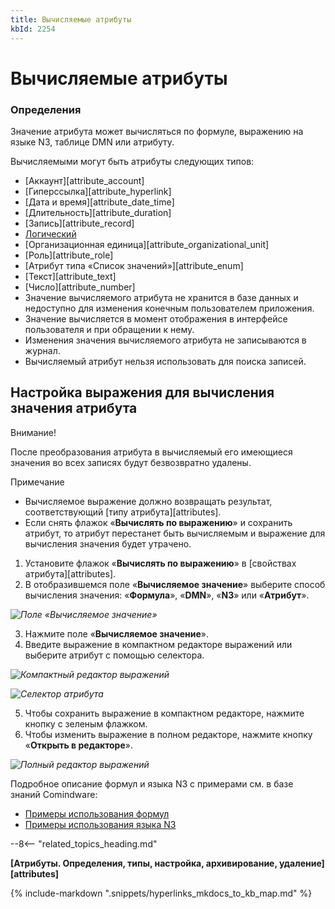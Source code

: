 ```yaml
---
title: Вычисляемые атрибуты
kbId: 2254
---
```


# Вычисляемые атрибуты

### Определения

Значение атрибута может вычисляться по формуле, выражению на языке N3, таблице DMN или атрибуту.

Вычисляемыми могут быть атрибуты следующих типов:

- [Аккаунт][attribute_account]
- [Гиперссылка][attribute_hyperlink]
- [Дата и время][attribute_date_time]
- [Длительность][attribute_duration]
- [Запись][attribute_record]
- [Логический](https://kb.comindware.ru/article.php?id=2245)
- [Организационная единица][attribute_organizational_unit]
- [Роль][attribute_role]
- [Атрибут типа «Список значений»][attribute_enum]
- [Текст][attribute_text]
- [Число][attribute_number]
- Значение вычисляемого атрибута не хранится в базе данных и недоступно для изменения конечным пользователем приложения.
- Значение вычисляется в момент отображения в интерфейсе пользователя и при обращении к нему.
- Изменения значения вычисляемого атрибута не записываются в журнал.
- Вычисляемый атрибут нельзя использовать для поиска записей.

## Настройка выражения для вычисления значения атрибута

Внимание!

После преобразования атрибута в вычисляемый его имеющиеся значения во всех записях будут безвозвратно удалены.

Примечание

- Вычисляемое выражение должно возвращать результат, соответствующий [типу атрибута][attributes].
- Если снять флажок «**Вычислять по выражению**» и сохранить атрибут, то атрибут перестанет быть вычисляемым и выражение для вычисления значения будет утрачено.

1. Установите флажок «**Вычислять по выражению**» в [свойствах атрибута][attributes].
2. В отобразившемся поле «**Вычисляемое значение**» выберите способ вычисления значения: «**Формула**», «**DMN**», «**N3**» или «**Атрибут**».

_![Поле «Вычисляемое значение»](https://kb.comindware.ru/assets/calculated_attribute_calculated_expression.png)_

3. Нажмите поле «**Вычисляемое значение**».
4. Введите выражение в компактном редакторе выражений или выберите атрибут с помощью селектора.

_![Компактный редактор выражений](https://kb.comindware.ru/assets/calculated_attribute_compact_editor.png)_

_![Селектор атрибута](https://kb.comindware.ru/assets/calculated_attribute_select_attribute.png)_

5. Чтобы сохранить выражение в компактном редакторе, нажмите кнопку с зеленым флажком.
6. Чтобы изменить выражение в полном редакторе, нажмите кнопку «**Открыть в редакторе**».

_![Полный редактор выражений](https://kb.comindware.ru/assets/calculated_attribute_full_editor.png)_

Подробное описание формул и языка N3 с примерами см. в базе знаний Comindware:

- [Примеры использования формул](https://kb.comindware.ru/category/comindware-business-application-platform/Версия-4/Формулы-для-вычислений/Язык-выражений/409/)
- [Примеры использования языка N3](https://kb.comindware.ru/category/comindware-business-application-platform/Версия-4/Формулы-для-вычислений/Язык-n3/408/)

--8<-- "related_topics_heading.md"

**[Атрибуты. Определения, типы, настройка, архивирование, удаление][attributes]**



{% include-markdown ".snippets/hyperlinks_mkdocs_to_kb_map.md" %}
